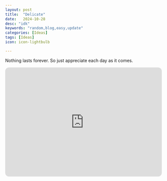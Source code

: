 ```yaml
---
layout: post
title:  "Delicate"
date:   2024-10-28
desc: "idk"
keywords: "random,blog,easy,update"
categories: [Ideas]
tags: [Ideas]
icon: icon-lightbulb

---
```


Nothing lasts forever. 
So just appreciate each day as it comes.

<iframe style="border-radius:12px" src="https://open.spotify.com/embed/track/5mb6SzBnxv1ywFSH9V3uxd?utm_source=generator" width="100%" height="352" frameBorder="0" allowfullscreen="" allow="autoplay; clipboard-write; encrypted-media; fullscreen; picture-in-picture" loading="lazy"></iframe>
